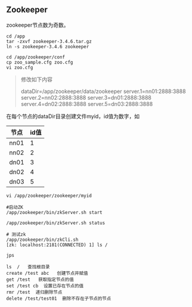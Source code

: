 ## Zookeeper



zookeeper节点数为奇数。

```shell
cd /app
tar -zxvf zookeeper-3.4.6.tar.gz
ln -s zookeeper-3.4.6 zookeeper

cd /app/zookeeper/conf
cp zoo_sample.cfg zoo.cfg
vi zoo.cfg
```

> 修改如下内容
>
> dataDir=/app/zookeeper/data/zookeeper
> server.1=nn01:2888:3888
> server.2=nn02:2888:3888
> server.3=dn01:2888:3888
> server.4=dn02:2888:3888
> server.5=dn03:2888:3888



在每个节点的dataDir目录创建文件myid，id值为数字，如

| 节点 | id值 |
| ---- | ---- |
| nn01 | 1    |
| nn02 | 2    |
| dn01 | 3    |
| dn02 | 4    |
| dn03 | 5    |

```shell
vi /app/zookeeper/zookeeper/myid
```



```shell
#启动ZK
/app/zookeeper/bin/zkServer.sh start

/app/zookeeper/bin/zkServer.sh status

# 测试zk
/app/zookeeper/bin/zkCli.sh
[zk: localhost:2181(CONNECTED) 1] ls /

jps
```





```
ls  /   查找根目录
create /test abc   创建节点并赋值
get /test   获取指定节点的值
set /test cb  设置已存在节点的值
rmr /test  递归删除节点
delete /test/test01  删除不存在子节点的节点
```

